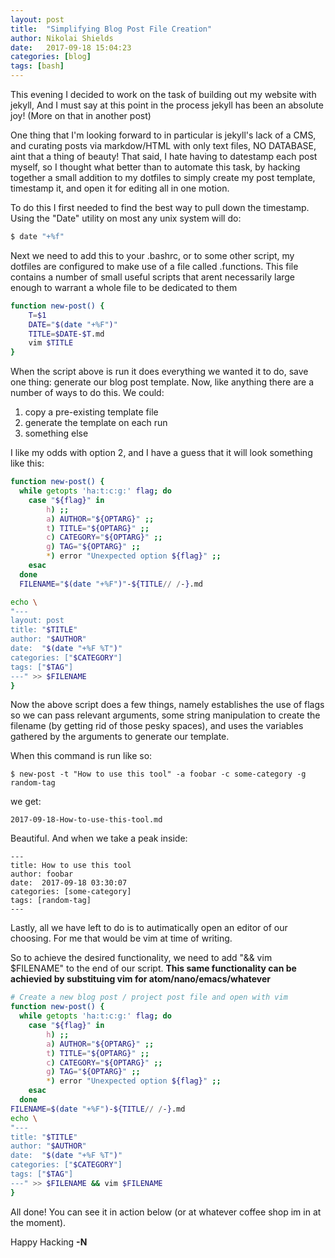 ```yaml
---
layout: post
title:  "Simplifying Blog Post File Creation"
author: Nikolai Shields
date:   2017-09-18 15:04:23
categories: [blog]
tags: [bash]
---
```

This evening I decided to work on the task of building out my website with jekyll, And I must say at this point in the process jekyll has been
an absolute joy! (More on that in another post)

One thing that I'm looking forward to in particular is jekyll's lack of a CMS, and curating posts via markdow/HTML with only text files, NO DATABASE, aint that a thing of beauty!
That said, I hate having to datestamp each post myself, so I thought what better than to automate this task, by hacking together a small addition
to my dotfiles to simply create my post template, timestamp it, and open it for editing all in one motion.

To do this I first needed to find the best way to pull down the timestamp.
Using the "Date" utility on most any unix system will do:

``` bash
$ date "+%f"
```
Next we need to add this to your .bashrc, or to some other script, my dotfiles are configured to make use of a file called .functions.
This file contains a number of small useful scripts that arent necessarily large enough to warrant a whole file to be dedicated to them
``` bash
function new-post() {
	T=$1
	DATE="$(date "+%F")"
	TITLE=$DATE-$T.md
	vim $TITLE
}
```

When the script above is run it does everything we wanted it to do, save one thing: generate our blog post template.
Now, like anything there are a number of ways to do this.
We could:

1. copy a pre-existing template file
2. generate the template on each run
3. something else

I like my odds with option 2, and I have a guess that it will look something like this:
```` bash
function new-post() {
  while getopts 'ha:t:c:g:' flag; do
	case "${flag}" in
		h) ;;
		a) AUTHOR="${OPTARG}" ;;
		t) TITLE="${OPTARG}" ;;
		c) CATEGORY="${OPTARG}" ;;
		g) TAG="${OPTARG}" ;;
		*) error "Unexpected option ${flag}" ;;
	esac
  done
  FILENAME="$(date "+%F")"-${TITLE// /-}.md

echo \
"---
layout: post
title: "$TITLE" 
author: "$AUTHOR"
date:  "$(date "+%F %T")"
categories: ["$CATEGORY"]
tags: ["$TAG"]
---" >> $FILENAME
}

`````
Now the above script does a few things, namely establishes the use of flags so we can pass relevant arguments,
some string manipulation to create the filename (by getting rid of those pesky spaces),
and uses the variables gathered by the arguments to generate our template.

When this command is run like so:
```
$ new-post -t "How to use this tool" -a foobar -c some-category -g random-tag
```
 we get:
```
2017-09-18-How-to-use-this-tool.md
```
Beautiful.
And when we take a peak inside:
```
---
title: How to use this tool
author: foobar
date:  2017-09-18 03:30:07
categories: [some-category]
tags: [random-tag]
---
```

Lastly, all we have left to do is to autimatically open an editor of our choosing.
For me that would be vim at time of writing.

So to achieve the desired functionality, we need to add "&& vim $FILENAME" to the end of our script.
**This same functionality can be achievied by substituing vim for atom/nano/emacs/whatever**

``` bash
# Create a new blog post / project post file and open with vim
function new-post() {
  while getopts 'ha:t:c:g:' flag; do
	case "${flag}" in
		h) ;;
		a) AUTHOR="${OPTARG}" ;;
		t) TITLE="${OPTARG}" ;;
		c) CATEGORY="${OPTARG}" ;;
		g) TAG="${OPTARG}" ;;
		*) error "Unexpected option ${flag}" ;;
	esac
  done
FILENAME=$(date "+%F")-${TITLE// /-}.md
echo \
"---
title: "$TITLE" 
author: "$AUTHOR"
date:  "$(date "+%F %T")"
categories: ["$CATEGORY"]
tags: ["$TAG"]
---" >> $FILENAME && vim $FILENAME
}
```

All done!
You can see it in action below (or at whatever coffee shop im in at the moment).


Happy Hacking 
**-N**
